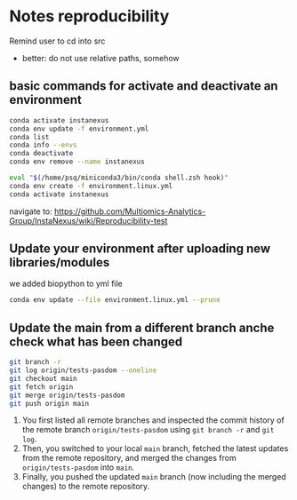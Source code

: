 # Notes reproducibility

Remind user to cd into src
- better: do not use relative paths, somehow

## basic commands for activate and deactivate an environment
```bash
conda activate instanexus
conda env update -f environment.yml
conda list
conda info --envs
conda deactivate
conda env remove --name instanexus
```

```bash
eval "$(/home/psq/miniconda3/bin/conda shell.zsh hook)"
conda env create -f environment.linux.yml
conda activate instanexus
```

navigate to: https://github.com/Multiomics-Analytics-Group/InstaNexus/wiki/Reproducibility-test


## Update your environment after uploading new libraries/modules

we added biopython to yml file

```bash
conda env update --file environment.linux.yml --prune
```

## Update the main from a different branch anche check what has been changed

```bash
git branch -r
git log origin/tests-pasdom --oneline
git checkout main
git fetch origin
git merge origin/tests-pasdom
git push origin main
```
1. You first listed all remote branches and inspected the commit history of the remote branch `origin/tests-pasdom` using `git branch -r` and `git log`.
2. Then, you switched to your local `main` branch, fetched the latest updates from the remote repository, and merged the changes from `origin/tests-pasdom` into `main`.
3. Finally, you pushed the updated `main` branch (now including the merged changes) to the remote repository.
